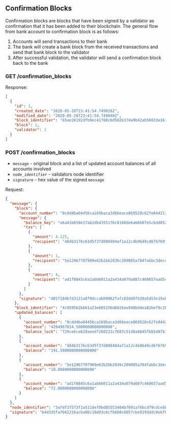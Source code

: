 ## Confirmation Blocks

Confirmation blocks are blocks that have been signed by a validator as confirmation that it has been added to their 
blockchain. The general flow from bank account to confirmation block is as follows:

1. Accounts will send transactions to their bank
2. The bank will create a bank block from the received transactions and send that bank block to the validator
3. After successful validation, the validator will send a confirmation block back to the bank

### GET /confirmation_blocks

Response:
```json
[
  {
    "id": 1,
    "created_date": "2020-05-28T23:41:54.749018Z",
    "modified_date": "2020-05-28T23:41:54.749040Z",
    "block_identifier": "65ae26192dfb9ec41f88c6d582b374a9b42ab58833e1612452d7a8f685dcd4d5",
    "block": 1,
    "validator": 1
  }
]
```

### POST /confirmation_blocks

- `message` - original block and a list of updated account balances of all accounts involved
- `node_identifier` - validators node identifier
- `signature` - hex value of the signed `message`

Request:
```json
{
  "message": {
    "block": {
      "account_number": "0cdd4ba04456ca169baca3d66eace869520c62fe84421329086e03d91a68acdb",
      "message": {
        "balance_key": "e6a41b658e17ab2db4355176c8160de6a66b07e5cbdd85244b55b38b4fd26e92",
        "txs": [
          {
            "amount": 4.125,
            "recipient": "484b3176c63d5f37d808404af1a12c4b9649cd6f6769f35bdf5a816133623fbc"
          },
          {
            "amount": 1,
            "recipient": "5e12967707909e62b2bb2036c209085a784fabbc3deccefee70052b6181c8ed8"
          },
          {
            "amount": 4,
            "recipient": "ad1f8845c6a1abb6011a2a434a079a087c460657aad54329a84b406dce8bf314"
          }
        ]
      },
      "signature": "d857184b7d3121a8f9dccab09062fafc82dd0fb30a5d53e19ab25a587171bb9c6b33858353cd3ff7ddc1ad2bfc59a885e85827799bcfc082fd048f9bf34bd404"
    },
    "block_identifier": "4c9595b2b661a23e665256d6826ae940bd4ea82bef0c1ba7b3104e40a4c42b91",
    "updated_balances": [
      {
        "account_number": "0cdd4ba04456ca169baca3d66eace869520c62fe84421329086e03d91a68acdb",
        "balance": "4294967014.5000000000000000",
        "balance_lock": "729ce6ce619aeedf260221c7687c51d8a6845fbb5407b11c8cd26eaa7c8a6125"
      },
      {
        "account_number": "484b3176c63d5f37d808404af1a12c4b9649cd6f6769f35bdf5a816133623fbc",
        "balance": "191.5000000000000000"
      },
      {
        "account_number": "5e12967707909e62b2bb2036c209085a784fabbc3deccefee70052b6181c8ed8",
        "balance": "18.0000000000000000"
      },
      {
        "account_number": "ad1f8845c6a1abb6011a2a434a079a087c460657aad54329a84b406dce8bf314",
        "balance": "72.0000000000000000"
      }
    ]
  },
  "node_identifier": "3afdf37573f1a511def0bd85553404b7091a76bcd79cdcebba1310527b167521",
  "signature": "b4d335fa7662216acba06c18d93c6cfb688c8057cbe9193ddc8e6fb3702ba1d979e43b09e06c6c7c38358bbee5243dc37a52c5212298c2259be48285e3da130c"
}
```
